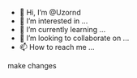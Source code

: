 - 👋 Hi, I’m @Uzornd
- 👀 I’m interested in ...
- 🌱 I’m currently learning ...
- 💞️ I’m looking to collaborate on ...
- 📫 How to reach me ...

<!---
Uzornd/Uzornd is a ✨ special ✨ repository because its `README.md` (this file) appears on your GitHub profile.
You can click the Preview link to take a look at your changes.
--->
make changes
